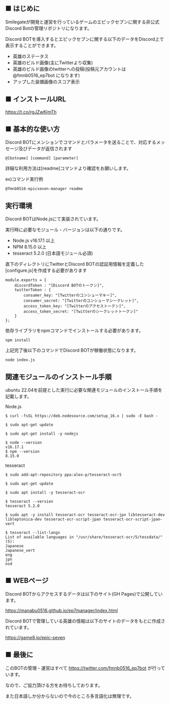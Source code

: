 ## ■ はじめに

Smilegateが開発と運営を行っているゲームのエピックセブンに関する非公式Discord Botの管理リポジトリになります。

Discord BOTを導入するとエピックセブンに関する以下のデータをDiscord上で表示することができます。

- 英雄のステータス
- 英雄のビルド画像(主にTwitterより収集)
- 英雄のビルド画像のtwitterへの投稿(投稿元アカウントは @fmnb0516_ep7bot になります)
- アップした装備画像のスコア表示

## ■ インストールURL

https://t.co/rgJZwKjmTh

## ■ 基本的な使い方

Discord BOTにメンションでコマンドとパラメータを送ることで、対応するメッセージ及びデータが返信されます

```
@[botname] [command] [parameter]
```

詳細な利用方法は[readme]コマンドより確認をお願いします。

 ex)コマンド実行例
```
@fmnb0516-epicseven-manager readme
```

## 実行環境

Discord BOTはNode.jsにて実装されています。

実行時に必要なモジュール・バージョンは以下の通りです。

- Node.js v16.17.1 以上
- NPM 8.15.0 以上
- tesseract 5.2.0 (日本語モジュール必須)

直下のディレクトリにTwitterとDiscord BOTの認証用情報を定義した[configure.js]を作成する必要があります

```
module.exports = {
    discordToken : "[Discord BOTのトークン]",
    twitterToken : {
        consumer_key: "[Twitterのコンシューマキー]",
        consumer_secret: "[Twitterのコンシューマシークレット]",
        access_token_key: "[Twitterのアクセストークン]",
        access_token_secret: "[Twitterのシークレットトークン]"
    }
};
```

依存ライブラリをnpmコマンドでインストールする必要があります。

```
npm install
```

上記完了後以下のコマンドでDiscord BOTが稼働状態になります。

```
node index.js
```

## 関連モジュールのインストール手順

ubuntu 22.04を前提とした実行に必要な関連モジュールのインストール手順を記載します。

Node.js
```
$ curl -fsSL https://deb.nodesource.com/setup_16.x | sudo -E bash -

$ sudo apt-get update

$ sudo apt-get install -y nodejs

$ node --version 
v16.17.1
$ npm --version 
8.15.0
```

tesseract
```
$ sudo add-apt-repository ppa:alex-p/tesseract-ocr5

$ sudo apt-get update

$ sudo apt install -y tesseract-ocr

$ tesseract --version 
tesseract 5.2.0 

$ sudo apt -y install tesseract-ocr tesseract-ocr-jpn libtesseract-dev libleptonica-dev tesseract-ocr-script-jpan tesseract-ocr-script-jpan-vert 

$ tesseract --list-langs
List of available languages in "/usr/share/tesseract-ocr/5/tessdata/" (5):
Japanese
Japanese_vert
eng
jpn
osd
```

## ■ WEBページ

Discord BOTからアクセスするデータは以下のサイト(GH Pages)で公開しています。

https://manabu0516.github.io/ep7manager/index.html

Discord BOTで管理している英雄の情報は以下のサイトのデータをもとに作成されています。

https://game8.jp/epic-seven

## ■ 最後に

このBOTの管理・運営はすべて https://twitter.com/fmnb0516_ep7bot が行っています。

なので、ご協力頂ける方をお待ちしております。

また日本語しか分からないので今のところ多言語化は無理です。
